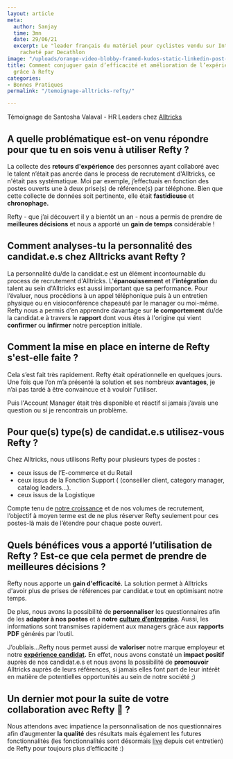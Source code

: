 ```yaml
---
layout: article
meta:
  author: Sanjay
  time: 3mn
  date: 29/06/21
  excerpt: Le "leader français du matériel pour cyclistes vendu sur Internet" a été
    racheté par Decathlon
image: "/uploads/orange-video-blobby-framed-kudos-static-linkedin-post-1.png"
title: Comment conjuguer gain d’efficacité et amélioration de l’expérience candidat
  grâce à Refty
categories:
- Bonnes Pratiques
permalink: "/temoignage-alltricks-refty/"

---
```

Témoignage de Santosha Valaval - HR Leaders chez [Alltricks](https://www.alltricks.fr/)

## A quelle problématique est-on venu répondre pour que tu en sois venu à utiliser Refty ?

La collecte des **retours d'expérience** des personnes ayant collaboré avec le talent n’était pas ancrée dans le process de recrutement d'Alltricks, ce n'était pas systématique. Moi par exemple, j’effectuais en fonction des postes ouverts une à deux prise(s) de référence(s) par téléphone. Bien que cette collecte de données soit pertinente, elle était **fastidieuse** et **chronophage.**

Refty - que j’ai découvert il y a bientôt un an - nous a  permis de prendre de **meilleures décisions** et nous a apporté un **gain de temps** considérable !

## Comment analyses-tu la personnalité des candidat.e.s chez Alltricks avant Refty ?

La personnalité du/de la candidat.e est un élément incontournable du process de recrutement d'Alltricks.  L'**épanouissement** et **l’intégration** du talent  au sein d'Alltricks est aussi important que sa performance. Pour l’évaluer, nous procédions à un appel téléphonique puis à un entretien physique ou en visioconférence chapeauté par le manager ou moi-même. Refty nous a permis d’en apprendre davantage sur **le comportement** du/de la candidat.e à travers le **rapport** dont vous êtes à l'origine qui vient **confirmer** ou **infirmer** notre perception initiale.

## Comment la mise en place en interne de Refty s'est-elle faite ?

Cela s’est fait très rapidement. Refty était opérationnelle en quelques jours. Une fois que l’on m’a présenté la solution et ses nombreux **avantages**, je n’ai pas tardé à être convaincue et à vouloir l'utiliser.

Puis l'Account Manager était très disponible et réactif si jamais j’avais une question ou si je rencontrais un problème.

## Pour que(s) type(s) de candidat.e.s utilisez-vous Refty ?

Chez Alltricks, nous utilisons Refty pour plusieurs types de postes :

* ceux issus de l’E-commerce et du Retail
* ceux issus de la Fonction Support ( (conseiller client, category manager, catalog leaders…).
* ceux issus de la Logistique

Compte tenu de [notre croissance](https://www.usinenouvelle.com/article/made-in-france-le-site-de-e-commerce-de-velos-alltricks-dope-sa-logistique-a-chateaudun.N1105429) et de nos volumes de recrutement, l’objectif à moyen terme est de ne plus réserver Refty seulement pour ces postes-là mais de l’étendre pour chaque poste ouvert.

## Quels bénéfices vous a apporté l’utilisation de Refty ? Est-ce que cela permet de prendre de meilleures décisions ?

Refty nous apporte un **gain d'efficacité.** La solution permet à Alltricks d'avoir plus de prises de références par candidat.e tout en optimisant notre temps.

De plus, nous avons la possibilité de **personnaliser** les questionnaires afin de les **adapter à nos postes** et à **notre** [**culture d’entreprise**](https://blog.refty.co/refty-infographic-soft-skills-corporate-culture/). Aussi, les informations sont transmises rapidement aux managers grâce aux **rapports PDF** générés par l’outil.

J’oubliais...Refty nous permet aussi de **valoriser** notre marque employeur et notre [**expérience candidat**](https://blog.refty.co/qu-est-ce-que-experience-candidat/)**.** En effet, nous avons constaté un **impact positif** auprès de nos candidat.e.s et nous avons la possibilité de **promouvoir** Alltricks auprès de leurs références, si jamais elles font part de leur intérêt en matière de potentielles opportunités au sein de notre société ;)

## Un dernier mot pour la suite de votre collaboration avec Refty 🙂 ?

Nous attendons avec impatience la personnalisation de nos questionnaires afin d’augmenter **la qualité** des résultats mais également les futures fonctionnalités (les fonctionnalités sont désormais [live](https://refty.co/) depuis cet entretien) de Refty pour toujours plus d’efficacité :)

<!--[if lte IE 8]>
<script charset="utf-8" type="text/javascript" src="//js.hsforms.net/forms/v2-legacy.js"></script>
<![endif]-->
<script charset="utf-8" type="text/javascript" src="//js.hsforms.net/forms/v2.js"></script>
<script>
  hbspt.forms.create({
	region: "na1",
	portalId: "9017898",
	formId: "21c04996-3afa-463f-8cb1-2d8b10ae2f47"
});
</script>

<!-- Add the code below inside the <body> tags of your HTML page -->
<script>
window.VIDEOASK_EMBED_CONFIG = {
  "kind": "widget",
  "url": "https://www.videoask.com/fimv9yreu",
  "options": {
    "widgetType": "VideoThumbnailSmall",
    "text": "Qui suis-je ?",
    "backgroundColor": "#FFA077",
    "position": "bottom-right",
    "dismissable": false
  }
}
</script>
<script src="https://www.videoask.com/embed/embed.js"></script>
<!-- Important!!! In order to allow your videoask to open up on the same page when interacting with the widget, your website must use the secure https:// protocol (i.e have an SSL certificate). Otherwise, when clicking the widget, a new tab will be automatically opened in the browser.
-->